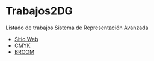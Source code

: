 # Trabajos2DG
Listado de trabajos Sistema de Representación Avanzada
* [Sitio Web]()
* [CMYK]()
* [BROOM]() 
